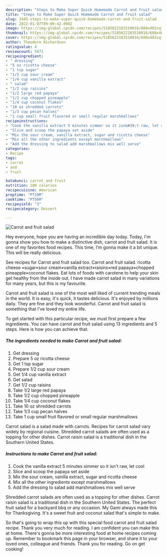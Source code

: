 ```yaml
---
description: "Steps to Make Super Quick Homemade Carrot and fruit salad"
title: "Steps to Make Super Quick Homemade Carrot and fruit salad"
slug: 3445-steps-to-make-super-quick-homemade-carrot-and-fruit-salad
date: 2022-01-07T09:09:42.098Z
image: https://img-global.cpcdn.com/recipes/5185622183510016/680x482cq70/carrot-and-fruit-salad-recipe-main-photo.jpg
thumbnail: https://img-global.cpcdn.com/recipes/5185622183510016/680x482cq70/carrot-and-fruit-salad-recipe-main-photo.jpg
cover: https://img-global.cpcdn.com/recipes/5185622183510016/680x482cq70/carrot-and-fruit-salad-recipe-main-photo.jpg
author: Theodore Richardson
ratingvalue: 4
reviewcount: 5871
recipeingredient:
- " dressing"
- "5 oz ricotta cheese"
- "1 tsp sugar"
- "1/2 cup sour cream"
- "1/4 cup vanilla extract"
- " salad"
- "1/2 cup raisins"
- "1/2 large red papaya"
- "1/2 cup chopped pineapple"
- "1/4 cup coconut flakes"
- "10 oz shredded carrots"
- "1/3 cup pecan halves"
- "1 cup small fruit flavored or small regular marshmallows"
recipeinstructions:
- "Cook the vanilla extract 5 minutes simmer so it isn&#39;t raw, let cool"
- "Slice and scoop the papaya set aside"
- "Mix the sour cream, vanilla extract, sugar and ricotta cheese"
- "Mix all the other ingredients except marshmallows"
- "Add the dressing to salad add marshmallows mix well serve"
categories:
- Recipe
tags:
- carrot
- and
- fruit

katakunci: carrot and fruit 
nutrition: 100 calories
recipecuisine: American
preptime: "PT19M"
cooktime: "PT56M"
recipeyield: "3"
recipecategory: Dessert

---
```



![Carrot and fruit salad](https://img-global.cpcdn.com/recipes/5185622183510016/680x482cq70/carrot-and-fruit-salad-recipe-main-photo.jpg)

Hey everyone, hope you are having an incredible day today. Today, I'm gonna show you how to make a distinctive dish, carrot and fruit salad. It is one of my favorites food recipes. This time, I'm gonna make it a bit unique. This will be really delicious.

See recipes for Carrot and fruit salad too. Carrot and fruit salad. ricotta cheese •sugar•sour cream•vanilla extract•raisins•red papaya•chopped pineapple•coconut flakes. Eat lots of foods with carotene to help your skin get healthy from the inside out. I have made carrot salad in many variations for many years, but this is my favourite.

Carrot and fruit salad is one of the most well liked of current trending meals in the world. It is easy, it's quick, it tastes delicious. It's enjoyed by millions daily. They are fine and they look wonderful. Carrot and fruit salad is something that I've loved my entire life.


To get started with this particular recipe, we must first prepare a few ingredients. You can have carrot and fruit salad using 13 ingredients and 5 steps. Here is how you can achieve that.

<!--inarticleads1-->

##### The ingredients needed to make Carrot and fruit salad:

1. Get  dressing
1. Prepare 5 oz ricotta cheese
1. Get 1 tsp sugar
1. Prepare 1/2 cup sour cream
1. Get 1/4 cup vanilla extract
1. Get  salad
1. Get 1/2 cup raisins
1. Take 1/2 large red papaya
1. Take 1/2 cup chopped pineapple
1. Take 1/4 cup coconut flakes
1. Take 10 oz shredded carrots
1. Take 1/3 cup pecan halves
1. Take 1 cup small fruit flavored or small regular marshmallows


Carrot salad is a salad made with carrots. Recipes for carrot salad vary widely by regional cuisine. Shredded carrot salads are often used as a topping for other dishes. Carrot raisin salad is a traditional dish in the Southern United States. 

<!--inarticleads2-->

##### Instructions to make Carrot and fruit salad:

1. Cook the vanilla extract 5 minutes simmer so it isn&#39;t raw, let cool
1. Slice and scoop the papaya set aside
1. Mix the sour cream, vanilla extract, sugar and ricotta cheese
1. Mix all the other ingredients except marshmallows
1. Add the dressing to salad add marshmallows mix well serve


Shredded carrot salads are often used as a topping for other dishes. Carrot raisin salad is a traditional dish in the Southern United States. The perfect fruit salad for a backyard bbq or any occasion. My Gami always made this for Thanksgiving. It&#39;s a sweet fruit and coconut salad that&#39;s simple to make. 

So that's going to wrap this up with this special food carrot and fruit salad recipe. Thank you very much for reading. I am confident you can make this at home. There's gonna be more interesting food at home recipes coming up. Remember to bookmark this page in your browser, and share it to your loved ones, colleague and friends. Thank you for reading. Go on get cooking!
